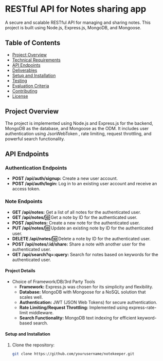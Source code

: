# RESTful API for Notes sharing app

A secure and scalable RESTful API for managing and sharing notes. This project is built using Node.js, Express.js, MongoDB, and Mongoose. 

## Table of Contents

- [Project Overview](#project-overview)
- [Technical Requirements](#technical-requirements)
- [API Endpoints](#api-endpoints)
- [Deliverables](#deliverables)
- [Setup and Installation](#setup-and-installation)
- [Testing](#testing)
- [Evaluation Criteria](#evaluation-criteria)
- [Contributing](#contributing)
- [License](#license)

## Project Overview

The project is implemented using Node.js and Express.js for the backend, MongoDB as the database, and Mongoose as the ODM.
It includes user authentication using JsonWebToken , rate limiting, request throttling, and powerful search functionality.


## API Endpoints

### Authentication Endpoints

- **POST /api/auth/signup:** Create a new user account.
- **POST /api/auth/login:** Log in to an existing user account and receive an access token.

### Note Endpoints

- **GET /api/notes:** Get a list of all notes for the authenticated user.
- **GET /api/notes/:id:** Get a note by ID for the authenticated user.
- **POST /api/notes:** Create a new note for the authenticated user.
- **PUT /api/notes/:id:** Update an existing note by ID for the authenticated user.
- **DELETE /api/notes/:id:** Delete a note by ID for the authenticated user.
- **POST /api/notes/:id/share:** Share a note with another user for the authenticated user.
- **GET /api/search?q=:query:** Search for notes based on keywords for the authenticated user.



#### Project Details

- Choice of Framework/DB/3rd Party Tools
  - **Framework:** Express.js was chosen for its simplicity and flexibility.
  - **Database:** MongoDB with Mongoose for a NoSQL solution that scales well.
  - **Authentication:** JWT (JSON Web Tokens) for secure authentication.
  - **Rate Limiting/Request Throttling:** Implemented using express-rate-limit middleware.
  - **Search Functionality:** MongoDB text indexing for efficient keyword-based search.

#### Setup and Installation

1. Clone the repository:

   ```bash
   git clone https://github.com/yourusername/notekeeper.git
